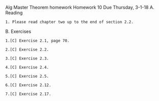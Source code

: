 Alg Master Theorem homework
Homework 10   Due Thursday, 3-1-18
A. Reading

    1. Please read chapter two up to the end of section 2.2.

B. Exercises

    1.[C] Exercise 2.1, page 70.

    2.[C] Exercise 2.2.

    3.[C] Exercise 2.3.

    4.[C] Exercise 2.4.

    5.[C] Exercise 2.5.

    6.[C] Exercise 2.12.

    7.[C] Exercise 2.17.